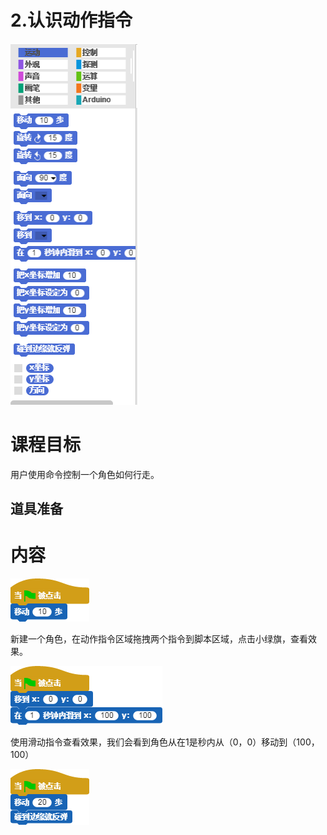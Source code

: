 # 2.认识动作指令

![](/assets/snap-motion.png)

# 课程目标

用户使用命令控制一个角色如何行走。

## 道具准备

# 内容

![](/assets/动作指令1.png)

新建一个角色，在动作指令区域拖拽两个指令到脚本区域，点击小绿旗，查看效果。

![](/assets/动作指令移动.png)

使用滑动指令查看效果，我们会看到角色从在1是秒内从（0，0）移动到（100，100）

![](/assets/动作指令反弹.png)

